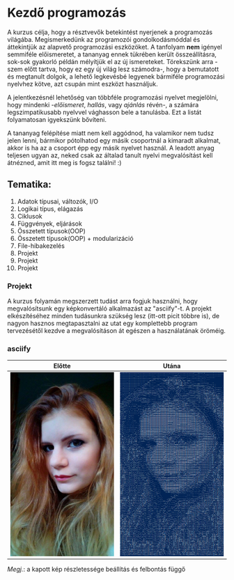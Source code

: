 # Kezdő programozás

A kurzus célja, hogy a résztvevők betekintést nyerjenek a programozás világába.
Megismerkedünk az programozói gondolkodásmóddal és áttekintjük az alapvető
programozási eszközöket. A tanfolyam **nem** igényel semmiféle előismeretet, a
tananyag ennek tükrében került összeállításra, sok-sok gyakorló példán mélyítjük
el az új ismereteket. Törekszünk arra -szem előtt tartva, hogy ez egy új világ
lesz számodra-, hogy a bemutatott és megtanult dolgok, a lehető legkevésbé legyenek
bármiféle programozási nyelvhez kötve, azt csupán mint eszközt használjuk.

A jelentkezésnél lehetőség van többféle programozási nyelvet megjelölni, hogy
mindenki -*előismeret*, *hallás*, vagy *ajánlás* révén-, a számára legszimpatikusabb
nyelvvel vághasson bele a tanulásba. Ezt a listát folyamatosan igyekszünk bővíteni.

A tananyag felépítése miatt nem kell aggódnod, ha valamikor nem tudsz jelen lenni,
bármikor pótolhatod egy másik csoportnál a kimaradt alkalmat, akkor is ha az a
csoport épp egy másik nyelvet használ. A leadott anyag teljesen ugyan az, neked
csak az általad tanult nyelvi megvalósítást kell átnézned, amit itt meg is fogsz
találni! :)

## Tematika:

1.  Adatok típusai, változók, I/O
2.  Logikai típus, elágazás
3.  Ciklusok
4.  Függvények, eljárások
5.  Összetett típusok(OOP)
6.  Összetett típusok(OOP) + modularizáció
7.  File-hibakezelés
8.  Projekt
9.  Projekt
10. Projekt

### Projekt

A kurzus folyamán megszerzett tudást arra fogjuk használni, hogy megvalósítsunk
egy képkonvertáló alkalmazást az "asciify"-t. A projekt elkészítéséhez minden
tudásunkra szükség lesz (itt-ott picit többre is), de nagyon hasznos megtapasztalni
az utat egy komplettebb program tervezésétől kezdve a megvalósításon át egészen
a használatának öröméig.

### asciify

| **Előtte**                        | **Utána**                    |
|:---------------------------------:|:----------------------------:|
| ![alt text](img/test04.jpg)       | ![alt text](img/ascii04.png) |

*Megj.*: a kapott kép részletessége beállítás és felbontás függő
